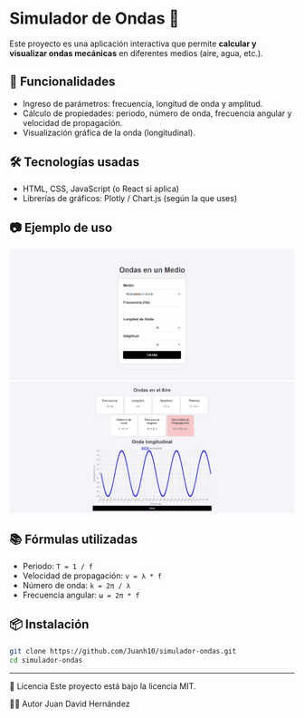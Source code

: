 # Simulador de Ondas 🌊

Este proyecto es una aplicación interactiva que permite **calcular y visualizar ondas mecánicas** en diferentes medios (aire, agua, etc.).

## 🚀 Funcionalidades
- Ingreso de parámetros: frecuencia, longitud de onda y amplitud.
- Cálculo de propiedades: periodo, número de onda, frecuencia angular y velocidad de propagación.
- Visualización gráfica de la onda (longitudinal).

## 🛠️ Tecnologías usadas
- HTML, CSS, JavaScript (o React si aplica)
- Librerías de gráficos: Plotly / Chart.js (según la que uses)

## 📷 Ejemplo de uso
![Pantalla inicial](img/img1.png)
![Resultados](img/img2.png)

## 📚 Fórmulas utilizadas
- Periodo: `T = 1 / f`
- Velocidad de propagación: `v = λ * f`
- Número de onda: `k = 2π / λ`
- Frecuencia angular: `ω = 2π * f`

## 📦 Instalación
```bash
git clone https://github.com/Juanh10/simulador-ondas.git
cd simulador-ondas
```
---
📝 Licencia
Este proyecto está bajo la licencia MIT.

👨‍💻 Autor
Juan David Hernández